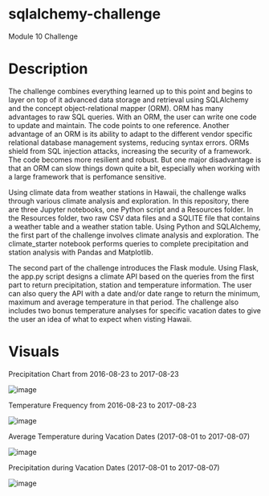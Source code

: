 # sqlalchemy-challenge
Module 10 Challenge

# Description
The challenge combines everything learned up to this point and begins to layer on top of it advanced data storage and retrieval using SQLAlchemy and the concept object-relational mapper (ORM). ORM has many advantages to raw SQL queries. With an ORM, the user can write one code to update and maintain. The code points to one reference. Another advantage of an ORM is its ability to adapt to the different vendor specific relational database management systems, reducing syntax errors. ORMs shield from SQL injection attacks, increasing the security of a framework. The code becomes more resilient and robust. But one major disadvantage is that an ORM can slow things down quite a bit, especially when working with a large framework that is perfomance sensitive.

Using climate data from weather stations in Hawaii, the challenge walks through various climate analysis and exploration. In this repository, there are three Jupyter notebooks, one Python script and a Resources folder. In the Resources folder, two raw CSV data files and a SQLITE file that contains a weather table and a weather station table. Using Python and SQLAlchemy, the first part of the challenge involves climate analysis and exploration. The climate_starter notebook performs queries to complete precipitation and station analysis with Pandas and Matplotlib.

The second part of the challenge introduces the Flask module. Using Flask, the app.py script designs a climate API based on the queries from the first part to return precipitation, station and temperature information. The user can also query the API with a date and/or date range to return the minimum, maximum and average temperature in that period. The challenge also includes two bonus temperature analyses for specific vacation dates to give the user an idea of what to expect when visting Hawaii.

# Visuals

Precipitation Chart from 2016-08-23 to 2017-08-23

![image](https://user-images.githubusercontent.com/107419765/187490095-07e9b5b6-1b6e-460d-9043-f79671b77953.png)

Temperature Frequency from 2016-08-23 to 2017-08-23

![image](https://user-images.githubusercontent.com/107419765/187490191-bd9a41aa-06ac-49be-b04b-9bd6ab565085.png)

Average Temperature during Vacation Dates (2017-08-01 to 2017-08-07)

![image](https://user-images.githubusercontent.com/107419765/187490373-cc727b45-49b9-403e-8d5e-67deb71cf3c1.png)

Precipitation during Vacation Dates (2017-08-01 to 2017-08-07)

![image](https://user-images.githubusercontent.com/107419765/187490544-39f4641d-5824-4322-83e1-29d4b3715dbc.png)
